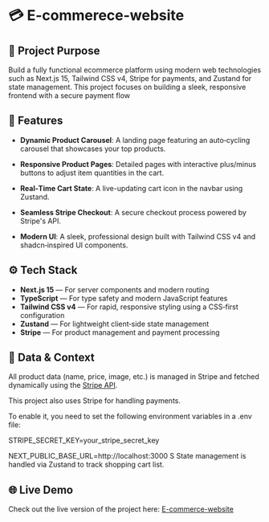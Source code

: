 # 💳 E-commerece-website

## 🚀 Project Purpose

Build a fully functional ecommerce platform using modern web technologies such as Next.js 15, Tailwind CSS v4, Stripe for payments, and Zustand for state management. This project focuses on building a sleek, responsive frontend with a secure payment flow

## 🧩 Features

- **Dynamic Product Carousel**: A landing page featuring an auto‑cycling carousel that showcases your top products.

- **Responsive Product Pages**: Detailed pages with interactive plus/minus buttons to adjust item quantities in the cart.

- **Real‑Time Cart State**: A live-updating cart icon in the navbar using Zustand.

- **Seamless Stripe Checkout**: A secure checkout process powered by Stripe's API.

- **Modern UI**: A sleek, professional design built with Tailwind CSS v4 and shadcn‑inspired UI components.

## ⚙️ Tech Stack

- **Next.js 15** — For server components and modern routing
- **TypeScript** — For type safety and modern JavaScript features
- **Tailwind CSS v4** — For rapid, responsive styling using a CSS‑first configuration
- **Zustand** — For lightweight client‑side state management
- **Stripe** — For product management and payment processing

## 📁 Data & Context

All product data (name, price, image, etc.) is managed in Stripe and fetched dynamically using the [Stripe API](https://dashboard.stripe.com/test/dashboard).

This project also uses Stripe for handling payments.

To enable it, you need to set the following environment variables in a .env file:

STRIPE_SECRET_KEY=your_stripe_secret_key

NEXT_PUBLIC_BASE_URL=http://localhost:3000
S
State management is handled via Zustand to track shopping cart list.

## 🌐 Live Demo

Check out the live version of the project here: [E-commerce-website](https://e-commerce-website-brown-alpha.vercel.app/)

